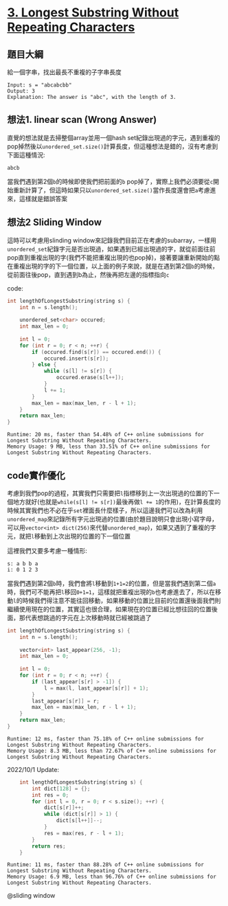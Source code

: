 # [3. Longest Substring Without Repeating Characters](https://leetcode.com/problems/longest-substring-without-repeating-characters/)

## 題目大綱
給一個字串，找出最長不重複的子字串長度
```
Input: s = "abcabcbb"
Output: 3
Explanation: The answer is "abc", with the length of 3.
```

## 想法1. linear scan (Wrong Answer)
直覺的想法就是去掃整個array並用一個hash set紀錄出現過的字元，遇到重複的pop掉然後以`unordered_set.size()`計算長度，但這種想法是錯的，沒有考慮到下面這種情況:
```
abcb
```
當我們遇到第2個`b`的時候即使我們把前面的`b` pop掉了，實際上我們必須要從`c`開始重新計算了，但這時如果只以`unordered_set.size()`當作長度還會把`a`考慮進來，這樣就是錯誤答案

## 想法2 Sliding Window
這時可以考慮用slinding window來記錄我們目前正在考慮的subarray，一樣用`unordered_set`紀錄字元是否出現過，如果遇到已經出現過的字，就從前面往前pop直到重複出現的字(我們不能把重複出現的也pop掉)，接著要讓重新開始的點在重複出現的字的下一個位置，以上面的例子來說，就是在遇到第2個`b`的時候，從前面往後pop，直到遇到b為止，然後再把左邊的指標指向`c`

code:
```cpp
int lengthOfLongestSubstring(string s) {
    int n = s.length();        
    
    unordered_set<char> occured;
    int max_len = 0;
    
    int l = 0;
    for (int r = 0; r < n; ++r) {
        if (occured.find(s[r]) == occured.end()) {
            occured.insert(s[r]);
        } else {
            while (s[l] != s[r]) {
                occured.erase(s[l++]);
            }
            l += 1;
        }
        max_len = max(max_len, r - l + 1);
    }
    return max_len;
}
```

```
Runtime: 20 ms, faster than 54.48% of C++ online submissions for Longest Substring Without Repeating Characters.
Memory Usage: 9 MB, less than 33.51% of C++ online submissions for Longest Substring Without Repeating Characters.
```

## code實作優化
考慮到我們pop的過程，其實我們只需要把`l`指標移到上一次出現過的位置的下一個地方就好(也就是`while(s[l] != s[r])`最後再做`l += 1`的作用)，在計算長度的時候其實我們也不必在乎`set`裡面長什麼樣子，所以這邊我們可以改為利用`unordered_map`來記錄所有字元出現過的位置(由於題目說明只會出現小寫字母，可以用`vector<int> dict(256)`來代替`unordered_map`)，如果又遇到了重複的字元，就把`l`移動到上次出現的位置的下一個位置

這裡我們又要多考慮一種情形:
```
s: a b b a
i: 0 1 2 3
```
當我們遇到第2個`b`時，我們會將`l`移動到`1+1=2`的位置，但是當我們遇到第二個`a`時，我們可不能再把`l`移回`0+1=1`，這樣就把重複出現的`b`也考慮進去了，所以在移動`l`的時候我們得注意不能往回移動，如果移動的位置比目前的位置還後面我們則繼續使用現在的位置，其實這也很合理，如果現在的位置已經比想往回的位置後面，那代表想跳過的字元在上次移動時就已經被跳過了

```cpp
int lengthOfLongestSubstring(string s) {
    int n = s.length();        
    
    vector<int> last_appear(256, -1);
    int max_len = 0;
    
    int l = 0;
    for (int r = 0; r < n; ++r) {
        if (last_appear[s[r] > -1]) {
            l = max(l, last_appear[s[r]] + 1);
        }
        last_appear[s[r]] = r;
        max_len = max(max_len, r - l + 1);
    }
    return max_len;
}
```

```
Runtime: 12 ms, faster than 75.18% of C++ online submissions for Longest Substring Without Repeating Characters.
Memory Usage: 8.3 MB, less than 72.67% of C++ online submissions for Longest Substring Without Repeating Characters.
```

2022/10/1 Update:
```cpp
    int lengthOfLongestSubstring(string s) {
        int dict[128] = {};
        int res = 0;
        for (int l = 0, r = 0; r < s.size(); ++r) {
            dict[s[r]]++;
            while (dict[s[r]] > 1) {
                dict[s[l++]]--;
            }
            res = max(res, r - l + 1);
        }
        return res;
    }
```

```
Runtime: 11 ms, faster than 88.28% of C++ online submissions for Longest Substring Without Repeating Characters.
Memory Usage: 6.9 MB, less than 96.76% of C++ online submissions for Longest Substring Without Repeating Characters.
```

@sliding window
